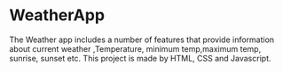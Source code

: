 # WeatherApp
The Weather app includes a number of features that provide information about current weather ,Temperature, minimum temp,maximum temp, sunrise, sunset etc. This project is made by HTML, CSS and Javascript. 
